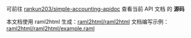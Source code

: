可前往 [rankun203/simple-accounting-apidoc](https://coding.net/u/rankun203/p/simple-accounting-apidoc) 查看当前 API 文档 的 **源码**

本文档使用 raml2html 生成：[raml2html/raml2html](https://github.com/raml2html/raml2html)
文档编写示例：[raml2html/raml2html/example.raml](https://github.com/raml2html/raml2html/blob/master/examples/example.raml)
